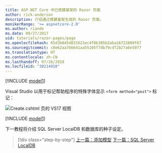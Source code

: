 ```yaml
---
title: ASP.NET Core 中已搭建基架的 Razor 页面
author: rick-anderson
description: 介绍通过搭建基架生成的 Razor 页面。
monikerRange: '>= aspnetcore-2.0'
ms.author: riande
ms.date: 09/27/2017
uid: tutorials/razor-pages/page
ms.openlocfilehash: 65d3b045d831621ec4f8b385b2aba16722809f67
ms.sourcegitcommit: c8e62aa766641aa55105f7db79cdf2b27a6e5977
ms.translationtype: HT
ms.contentlocale: zh-CN
ms.lasthandoff: 07/26/2018
ms.locfileid: "38214910"
---
```

[!INCLUDE [model1](../../includes/RP/page1.md)]

Visual Studio 以用于标记帮助程序的特殊字体显示 `<form method="post">` 标记： 

![Create.cshtml 页的 VS17 视图](page/_static/th.png)

[!INCLUDE [model1](../../includes/RP/page2.md)]

下一教程将介绍 SQL Server LocalDB 和数据库的种子设定。

> [!div class="step-by-step"]
> [上一篇：添加模型](xref:tutorials/razor-pages/model)
> [下一篇：SQL Server LocalDB](xref:tutorials/razor-pages/sql)
